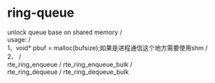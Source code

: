 # ring-queue
unlock queue base on shared memory
/<br>usage:
/<br>1、void* pbuf = malloc(bufsize);如果是进程通信这个地方需要使用shm
/<br>2、
/<br>rte_ring_enqueue / rte_ring_enqueue_bulk
/<br>rte_ring_dequeue / rte_ring_dequeue_bulk

